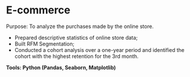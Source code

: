 # E-commerce
Purpose: To analyze the purchases made by the online store.
- Prepared descriptive statistics of online store data;
-  Built RFM Segmentation;
- Conducted a cohort analysis over a one-year period and identified the cohort with the highest retention for the 3rd month.

**Tools: Python (Pandas, Seaborn, Matplotlib)**


